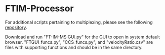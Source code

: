 # FTIM-Processor

For additional scripts pertaining to multiplexing, please see the following 
[repository](https://github.com/bhclowers/DAMS/tree/master/Ion%20Multiplexing).

Download and run "FT-IM-MS GUI.py" for the GUI to open in system default
browser. "FTGUI_funcs.py", "CCS_funcs.py", and "velocityRatio.csv" are files 
with supporting functions and should be in the same directory. 